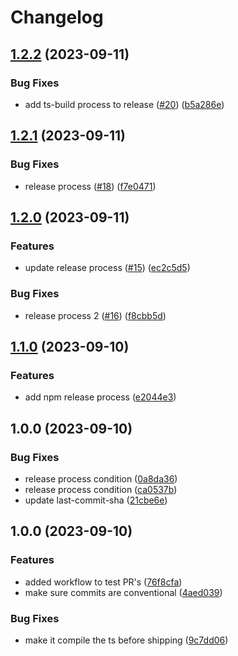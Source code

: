# Changelog

## [1.2.2](https://github.com/joshghent/loginllama.js/compare/v1.2.1...v1.2.2) (2023-09-11)


### Bug Fixes

* add ts-build process to release ([#20](https://github.com/joshghent/loginllama.js/issues/20)) ([b5a286e](https://github.com/joshghent/loginllama.js/commit/b5a286e31712bf8c97771a2fa38e3f2054c66736))

## [1.2.1](https://github.com/joshghent/loginllama.js/compare/v1.2.0...v1.2.1) (2023-09-11)


### Bug Fixes

* release process ([#18](https://github.com/joshghent/loginllama.js/issues/18)) ([f7e0471](https://github.com/joshghent/loginllama.js/commit/f7e0471e006fffeb1ec676eeb026b29945c9af5a))

## [1.2.0](https://github.com/joshghent/loginllama.js/compare/v1.1.0...v1.2.0) (2023-09-11)


### Features

* update release process ([#15](https://github.com/joshghent/loginllama.js/issues/15)) ([ec2c5d5](https://github.com/joshghent/loginllama.js/commit/ec2c5d5e129646aefab3844aa6dcae3a32a0b347))


### Bug Fixes

* release process 2 ([#16](https://github.com/joshghent/loginllama.js/issues/16)) ([f8cbb5d](https://github.com/joshghent/loginllama.js/commit/f8cbb5d8bfebb166388d1ccc72a5b754287cf569))

## [1.1.0](https://github.com/joshghent/loginllama.js/compare/v1.0.0...v1.1.0) (2023-09-10)


### Features

* add npm release process ([e2044e3](https://github.com/joshghent/loginllama.js/commit/e2044e360e5fdfbf52ece8209d6737060698541b))

## 1.0.0 (2023-09-10)


### Bug Fixes

* release process condition ([0a8da36](https://github.com/joshghent/loginllama.js/commit/0a8da363a2d1cc80b46d69175d4870c4668ddbb1))
* release process condition ([ca0537b](https://github.com/joshghent/loginllama.js/commit/ca0537b50d6f2a1c3cbd205bf4768947d2bb83dc))
* update last-commit-sha ([21cbe6e](https://github.com/joshghent/loginllama.js/commit/21cbe6e06fb564a21c259735c70fcccfc5042913))

## 1.0.0 (2023-09-10)


### Features

* added workflow to test PR's ([76f8cfa](https://www.github.com/joshghent/loginllama.js/commit/76f8cfacb0f018ae2e78029e5b65dda17ea6fb07))
* make sure commits are conventional ([4aed039](https://www.github.com/joshghent/loginllama.js/commit/4aed03971d9bae4877d40dfd19a225b14fb52a00))


### Bug Fixes

* make it compile the ts before shipping ([9c7dd06](https://www.github.com/joshghent/loginllama.js/commit/9c7dd0613ffaac41b0e3bba749b4af38bf7831eb))
